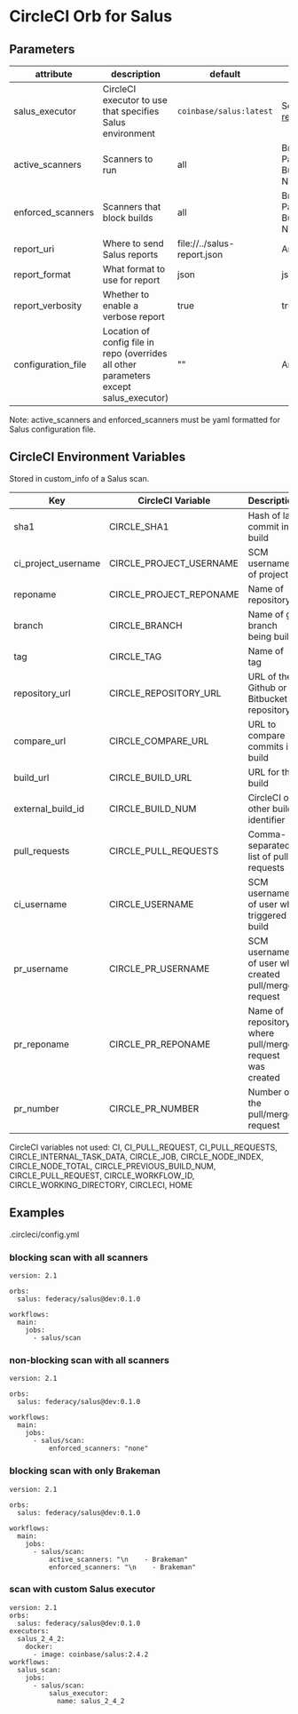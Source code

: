 # CircleCI Orb for Salus

## Parameters

| attribute | description | default | options |
| --------- | ----------- | ------- | ------- |
| salus_executor | CircleCI executor to use that specifies Salus environment | `coinbase/salus:latest` | See [executor reference](https://circleci.com/docs/2.0/configuration-reference/#executors-requires-version-21)|
| active_scanners | Scanners to run | all | Brakeman, PatternSearch, BundleAudit, NPMAudit |
| enforced_scanners | Scanners that block builds | all | Brakeman, PatternSearch, BundleAudit, NPMAudit |
| report_uri | Where to send Salus reports | file://../salus-report.json | Any URI |
| report_format | What format to use for report | json | json, yaml, txt |
| report_verbosity | Whether to enable a verbose report | true | true, false |
| configuration_file | Location of config file in repo (overrides all other parameters except salus_executor) | "" | Any filename |

Note: active_scanners and enforced_scanners must be yaml formatted for Salus configuration file.

## CircleCI Environment Variables

Stored in custom_info of a Salus scan.

| Key | CircleCI Variable | Description |
| --- | ----------------- | ----------- |
| sha1    | CIRCLE_SHA1 | Hash of last commit in build |
| ci_project_username | CIRCLE_PROJECT_USERNAME | SCM username of project |
| reponame | CIRCLE_PROJECT_REPONAME | Name of repository |
| branch | CIRCLE_BRANCH | Name of git branch being built |
| tag | CIRCLE_TAG | Name of tag |
| repository_url | CIRCLE_REPOSITORY_URL | URL of the Github or Bitbucket repository |
| compare_url | CIRCLE_COMPARE_URL | URL to compare commits in build |
| build_url | CIRCLE_BUILD_URL | URL for the build |
| external_build_id | CIRCLE_BUILD_NUM | CircleCI or other build identifier |
| pull_requests | CIRCLE_PULL_REQUESTS | Comma-separated list of pull requests |
| ci_username | CIRCLE_USERNAME | SCM username of user who triggered build |
| pr_username | CIRCLE_PR_USERNAME | SCM username of user who created pull/merge request |
| pr_reponame | CIRCLE_PR_REPONAME | Name of repository where pull/merge request was created |
| pr_number | CIRCLE_PR_NUMBER | Number of the pull/merge request |

CircleCI variables not used: CI, CI_PULL_REQUEST, CI_PULL_REQUESTS, CIRCLE_INTERNAL_TASK_DATA, CIRCLE_JOB, CIRCLE_NODE_INDEX, CIRCLE_NODE_TOTAL, CIRCLE_PREVIOUS_BUILD_NUM, CIRCLE_PULL_REQUEST, CIRCLE_WORKFLOW_ID, CIRCLE_WORKING_DIRECTORY, CIRCLECI, HOME

## Examples

.circleci/config.yml

### blocking scan with all scanners

```
version: 2.1

orbs:
  salus: federacy/salus@dev:0.1.0

workflows:
  main:
    jobs:
      - salus/scan
```

### non-blocking scan with all scanners

```
version: 2.1

orbs:
  salus: federacy/salus@dev:0.1.0

workflows:
  main:
    jobs:
      - salus/scan:
          enforced_scanners: "none"
```

### blocking scan with only Brakeman

```
version: 2.1

orbs:
  salus: federacy/salus@dev:0.1.0

workflows:
  main:
    jobs:
      - salus/scan:
          active_scanners: "\n    - Brakeman"
          enforced_scanners: "\n    - Brakeman"
```

### scan with custom Salus executor

```
version: 2.1
orbs:
  salus: federacy/salus@dev:0.1.0
executors:
  salus_2_4_2:
    docker:
      - image: coinbase/salus:2.4.2
workflows:
  salus_scan:
    jobs: 
      - salus/scan:
          salus_executor:
            name: salus_2_4_2
```
